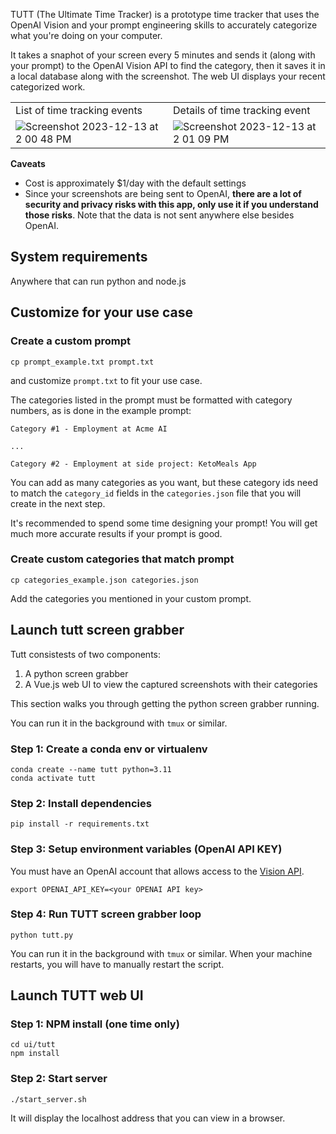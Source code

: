 TUTT (The Ultimate Time Tracker) is a prototype time tracker that uses the OpenAI Vision and your prompt engineering skills to accurately categorize what you're doing on your computer.

It takes a snaphot of your screen every 5 minutes and sends it (along with your prompt) to the OpenAI Vision API to find the category, then it saves it in a local database along with the screenshot.  The web UI displays your recent categorized work.

| | |
|---|---|
|List of time tracking events | Details of time tracking event|
|  ![Screenshot 2023-12-13 at 2 00 48 PM](https://github.com/tleyden/tutt/assets/296876/6eb41f46-049e-465d-a69d-8bcb2e2f852c) |  ![Screenshot 2023-12-13 at 2 01 09 PM](https://github.com/tleyden/tutt/assets/296876/e35801c1-f283-4dca-a24e-c960f7210a3a)  |


**Caveats**

* Cost is approximately $1/day with the default settings
* Since your screenshots are being sent to OpenAI, **there are a lot of security and privacy risks with this app, only use it if you understand those risks**.  Note that the data is not sent anywhere else besides OpenAI.

## System requirements 

Anywhere that can run python and node.js

## Customize for your use case

### Create a custom prompt

```
cp prompt_example.txt prompt.txt
```

and customize `prompt.txt` to fit your use case.  

The categories listed in the prompt must be formatted with category numbers, as is done in the example prompt:

```
Category #1 - Employment at Acme AI

... 

Category #2 - Employment at side project: KetoMeals App 
```

You can add as many categories as you want, but these category ids need to match the `category_id` fields in the `categories.json` file that you will create in the next step.

It's recommended to spend some time designing your prompt!  You will get much more accurate results if your prompt is good.

### Create custom categories that match prompt

```
cp categories_example.json categories.json
```

Add the categories you mentioned in your custom prompt.

## Launch tutt screen grabber

Tutt consistests of two components:

1. A python screen grabber
2. A Vue.js web UI to view the captured screenshots with their categories

This section walks you through getting the python screen grabber running.

You can run it in the background with `tmux` or similar.

### Step 1: Create a conda env or virtualenv

```
conda create --name tutt python=3.11
conda activate tutt
```

### Step 2: Install dependencies

```
pip install -r requirements.txt
```

### Step 3: Setup environment variables (OpenAI API KEY)

You must have an OpenAI account that allows access to the [Vision API](https://platform.openai.com/docs/guides/vision).

```
export OPENAI_API_KEY=<your OPENAI API key>
```

### Step 4: Run TUTT screen grabber loop

```
python tutt.py
```

You can run it in the background with `tmux` or similar.  When your machine restarts, you will have to manually restart the script.


## Launch TUTT web UI

### Step 1: NPM install (one time only)

```
cd ui/tutt
npm install
```

### Step 2: Start server

```
./start_server.sh
```

It will display the localhost address that you can view in a browser.

